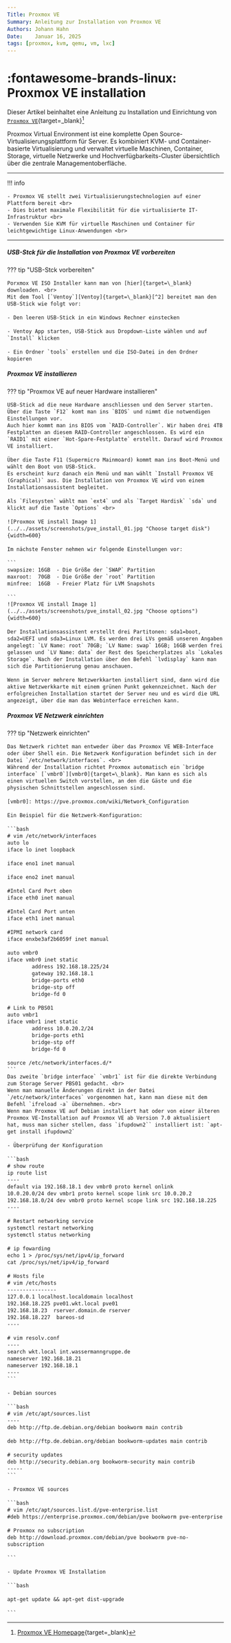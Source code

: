 ```yaml
---
Title: Proxmox VE
Summary: Anleitung zur Installation von Proxmox VE
Authors: Johann Hahn
Date:    Januar 16, 2025
tags: [proxmox, kvm, qemu, vm, lxc]
---
```


# :fontawesome-brands-linux: Proxmox VE installation

Dieser Artikel beinhaltet eine Anleitung zu Installation und Einrichtung von [`Proxmox VE`][Proxmox VE]{target=\_blank}[^1]

[Proxmox VE]: https://de.wikipedia.org/wiki/Proxmox_VE

Proxmox Virtual Environment ist eine komplette Open Source-Virtualisierungsplattform für Server. Es kombiniert KVM- und Container-basierte Virtualisierung und verwaltet virtuelle Maschinen, Container, Storage, virtuelle Netzwerke und Hochverfügbarkeits-Cluster übersichtlich über die zentrale Managementoberfläche.

---

!!! info

    - Proxmox VE stellt zwei Virtualisierungstechnologien auf einer Plattform bereit <br>
    - Dies bietet maximale Flexibilität für die virtualisierte IT-Infrastruktur <br>
    - Verwenden Sie KVM für virtuelle Maschinen und Container für leichtgewichtige Linux-Anwendungen <br>

---

##### USB-Stck für die Installation von Proxmox VE vorbereiten

??? tip "USB-Stck vorbereiten"

    Porxmox VE ISO Installer kann man von [hier]{target=\_blank} downloaden. <br>
    Mit dem Tool [`Ventoy`][Ventoy]{target=\_blank}[^2] bereitet man den USB-Stick wie folgt vor:

    - Den leeren USB-Stick in ein Windows Rechner einstecken

    - Ventoy App starten, USB-Stick aus Dropdown-Liste wählen und auf `Install` klicken

    - Ein Ordner `tools` erstellen und die ISO-Datei in den Ordner kopieren

[hier]: https://www.proxmox.com/en/downloads
[Ventoy]: https://ventoy.net/en/download.html

##### Proxmox VE installieren

??? tip "Proxmox VE auf neuer Hardware installieren"
    
    USB-Stick ad die neue Hardware anschliessen und den Server starten. Über die Taste `F12` komt man ins `BIOS` und nimmt die notwendigen Einstellungen vor.  
    Auch hier kommt man ins BIOS vom `RAID-Controller`. Wir haben drei 4TB Festplatten an diesem RAID-Controller angeschlossen. Es wird ein `RAID1` mit einer `Hot-Spare-Festplatte` erstellt. Darauf wird Proxmox VE installiert.

    Über die Taste F11 (Supermicro Mainmoard) kommt man ins Boot-Menü und wählt den Boot von USB-Stick.
    Es erscheint kurz danach ein Menü und man wählt `Install Proxmox VE (Graphical)` aus. Die Installation von Proxmox VE wird von einem Installationsassistent begleitet.
    
    Als `Filesysten` wählt man `ext4` und als `Target Hardisk` `sda` und klickt auf die Taste `Options` <br>

    ![Proxmox VE install Image 1](../../assets/screenshots/pve_install_01.jpg "Choose target disk"){width=600} 

    Im nächste Fenster nehmen wir folgende Einstellungen vor:
 
    ```
    swapsize: 16GB  - Die Größe der `SWAP` Partition 
    maxroot:  70GB  - Die Größe der `root` Partition
    minfree:  16GB  - Freier Platz für LVM Snapshots

    ```
    ![Proxmox VE install Image 1](../../assets/screenshots/pve_install_02.jpg "Choose options"){width=600}

    Der Installationsassistent erstellt drei Partitonen: sda1=boot, sda2=UEFI und sda3=Linux LVM. Es werden drei LVs gemäß unseren Angaben angelegt: `LV Name: root` 70GB; `LV Name: swap` 16GB; 16GB werden frei gelassen und `LV Name: data` der Rest des Speicherplatzes als `Lokales Storage`. Nach der Installation über den Befehl `lvdisplay` kann man sich die Partitionierung genau anschauen.

    Wenn im Server mehrere Netzwerkkarten installiert sind, dann wird die aktive Netzwerkkarte mit einem grünen Punkt gekennzeichnet. Nach der erfolgreichen Installation startet der Server neu und es wird die URL angezeigt, über die man das Webinterface erreichen kann. 

##### Proxmox VE Netzwerk einrichten

??? tip "Netzwerk einrichten"

    Das Netzwerk richtet man entweder über das Proxmox VE WEB-Interface oder über Shell ein. Die Netzwerk Konfiguration befindet sich in der Datei `/etc/network/interfaces`. <br>
    Während der Installation richtet Proxmox automatisch ein `bridge interface` [`vmbr0`][vmbr0]{target=\_blank}. Man kann es sich als einen virtuellen Switch vorstellen, an den die Gäste und die physischen Schnittstellen angeschlossen sind.

    [vmbr0]: https://pve.proxmox.com/wiki/Network_Configuration

    Ein Beispiel für die Netzwerk-Konfiguration:

    ```bash
    # vim /etc/network/interfaces
    auto lo
    iface lo inet loopback

    iface eno1 inet manual

    iface eno2 inet manual

    #Intel Card Port oben
    iface eth0 inet manual

    #Intel Card Port unten
    iface eth1 inet manual

    #IPMI network card
    iface enxbe3af2b6059f inet manual

    auto vmbr0
    iface vmbr0 inet static
            address 192.168.18.225/24
            gateway 192.168.18.1
            bridge-ports eth0
            bridge-stp off
            bridge-fd 0

    # Link to PBS01
    auto vmbr1
    iface vmbr1 inet static
            address 10.0.20.2/24
            bridge-ports eth1
            bridge-stp off
            bridge-fd 0

    source /etc/network/interfaces.d/*
    ```
    Das zweite `bridge interface` `vmbr1` ist für die direkte Verbindung zum Storage Server PBS01 gedacht. <br>
    Wenn man manuelle Änderungen direkt in der Datei `/etc/network/interfaces` vorgenommen hat, kann man diese mit dem Befehl `ifreload -a` übernehmen. <br>
    Wenn man Proxmox VE auf Debian installiert hat oder von einer älteren Proxmox VE-Installation auf Proxmox VE ab Version 7.0 aktualisiert hat, muss man sicher stellen, dass `ifupdown2`` installiert ist: `apt-get install ifupdown2`

    - Überprüfung der Konfiguration 

    ```bash
    # show route
    ip route list
    ----
    default via 192.168.18.1 dev vmbr0 proto kernel onlink
    10.0.20.0/24 dev vmbr1 proto kernel scope link src 10.0.20.2
    192.168.18.0/24 dev vmbr0 proto kernel scope link src 192.168.18.225
    ----

    # Restart networking service
    systemctl restart networking
    systemctl status networking

    # ip fowarding
    echo 1 > /proc/sys/net/ipv4/ip_forward
    cat /proc/sys/net/ipv4/ip_forward

    # Hosts file
    # vim /etc/hosts
    ----------------
    127.0.0.1 localhost.localdomain localhost
    192.168.18.225 pve01.wkt.local pve01
    192.168.18.23  rserver.domain.de rserver
    192.168.18.227  bareos-sd
    ----

    # vim resolv.conf
    ----
    search wkt.local int.wassermanngruppe.de
    nameserver 192.168.18.21
    nameserver 192.168.18.1
    ----
    ```

    - Debian sources

    ```bash
    # vim /etc/apt/sources.list
    ----
    deb http://ftp.de.debian.org/debian bookworm main contrib

    deb http://ftp.de.debian.org/debian bookworm-updates main contrib

    # security updates
    deb http://security.debian.org bookworm-security main contrib
    -----
    ```

    - Proxmox VE sources

    ```bash
    # vim /etc/apt/sources.list.d/pve-enterprise.list
    #deb https://enterprise.proxmox.com/debian/pve bookworm pve-enterprise

    # Proxmox no subscription
    deb http://download.proxmox.com/debian/pve bookworm pve-no-subscription

    ```

    - Update Proxmox VE Installation

    ```bash

    apt-get update && apt-get dist-upgrade

    ```

[^1]: [Proxmox VE Homepage](https://www.proxmox.com/de/){target=\_blank}
[^2]: [Ventoy Homepage](https://ventoy.net/en/index.html){target=\_blank}

